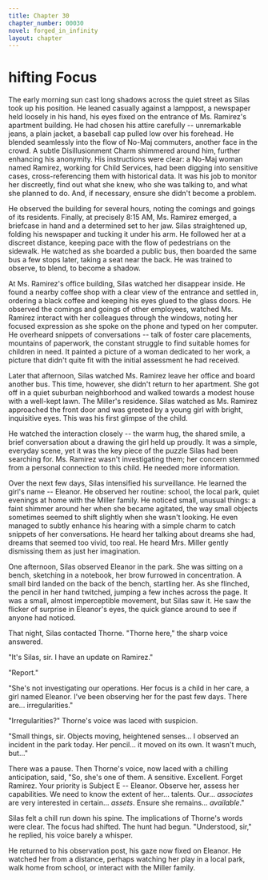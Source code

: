 ```yaml
---
title: Chapter 30
chapter_number: 00030
novel: forged_in_infinity
layout: chapter
---
```


# **hifting Focus**

The early morning sun cast long shadows across the quiet street as Silas
took up his position. He leaned casually against a lamppost, a newspaper
held loosely in his hand, his eyes fixed on the entrance of Ms.
Ramirez's apartment building. He had chosen his attire carefully --
unremarkable jeans, a plain jacket, a baseball cap pulled low over his
forehead. He blended seamlessly into the flow of No-Maj commuters,
another face in the crowd. A subtle Disillusionment Charm shimmered
around him, further enhancing his anonymity. His instructions were
clear: a No-Maj woman named Ramirez, working for Child Services, had
been digging into sensitive cases, cross-referencing them with
historical data. It was his job to monitor her discreetly, find out what
she knew, who she was talking to, and what she planned to do. And, if
necessary, ensure she didn\'t become a problem.

He observed the building for several hours, noting the comings and
goings of its residents. Finally, at precisely 8:15 AM, Ms. Ramirez
emerged, a briefcase in hand and a determined set to her jaw. Silas
straightened up, folding his newspaper and tucking it under his arm. He
followed her at a discreet distance, keeping pace with the flow of
pedestrians on the sidewalk. He watched as she boarded a public bus,
then boarded the same bus a few stops later, taking a seat near the
back. He was trained to observe, to blend, to become a shadow.

At Ms. Ramirez's office building, Silas watched her disappear inside. He
found a nearby coffee shop with a clear view of the entrance and settled
in, ordering a black coffee and keeping his eyes glued to the glass
doors. He observed the comings and goings of other employees, watched
Ms. Ramirez interact with her colleagues through the windows, noting her
focused expression as she spoke on the phone and typed on her computer.
He overheard snippets of conversations -- talk of foster care
placements, mountains of paperwork, the constant struggle to find
suitable homes for children in need. It painted a picture of a woman
dedicated to her work, a picture that didn\'t quite fit with the initial
assessment he had received.

Later that afternoon, Silas watched Ms. Ramirez leave her office and
board another bus. This time, however, she didn\'t return to her
apartment. She got off in a quiet suburban neighborhood and walked
towards a modest house with a well-kept lawn. The Miller\'s residence.
Silas watched as Ms. Ramirez approached the front door and was greeted
by a young girl with bright, inquisitive eyes. This was his first
glimpse of the child.

He watched the interaction closely -- the warm hug, the shared smile, a
brief conversation about a drawing the girl held up proudly. It was a
simple, everyday scene, yet it was the key piece of the puzzle Silas had
been searching for. Ms. Ramirez wasn't investigating them; her concern
stemmed from a personal connection to this child. He needed more
information.

Over the next few days, Silas intensified his surveillance. He learned
the girl's name -- Eleanor. He observed her routine: school, the local
park, quiet evenings at home with the Miller family. He noticed small,
unusual things: a faint shimmer around her when she became agitated, the
way small objects sometimes seemed to shift slightly when she wasn't
looking. He even managed to subtly enhance his hearing with a simple
charm to catch snippets of her conversations. He heard her talking about
dreams she had, dreams that seemed too vivid, too real. He heard Mrs.
Miller gently dismissing them as just her imagination.

One afternoon, Silas observed Eleanor in the park. She was sitting on a
bench, sketching in a notebook, her brow furrowed in concentration. A
small bird landed on the back of the bench, startling her. As she
flinched, the pencil in her hand twitched, jumping a few inches across
the page. It was a small, almost imperceptible movement, but Silas saw
it. He saw the flicker of surprise in Eleanor's eyes, the quick glance
around to see if anyone had noticed.

That night, Silas contacted Thorne. "Thorne here," the sharp voice
answered.

"It's Silas, sir. I have an update on Ramirez."

"Report."

"She's not investigating our operations. Her focus is a child in her
care, a girl named Eleanor. I've been observing her for the past few
days. There are... irregularities."

"Irregularities?" Thorne's voice was laced with suspicion.

"Small things, sir. Objects moving, heightened senses... I observed an
incident in the park today. Her pencil... it moved on its own. It wasn't
much, but..."

There was a pause. Then Thorne's voice, now laced with a chilling
anticipation, said, "So, she's one of them. A sensitive. Excellent.
Forget Ramirez. Your priority is Subject E -- Eleanor. Observe her,
assess her capabilities. We need to know the extent of her... talents.
Our... *associates* are very interested in certain... *assets*. Ensure
she remains... *available*."

Silas felt a chill run down his spine. The implications of Thorne's
words were clear. The focus had shifted. The hunt had begun.
"Understood, sir," he replied, his voice barely a whisper.

He returned to his observation post, his gaze now fixed on Eleanor. He
watched her from a distance, perhaps watching her play in a local park,
walk home from school, or interact with the Miller family.
